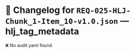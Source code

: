 # 📝 Changelog for `REQ-025-HLJ-Chunk_1-Item_10-v1.0.json` — **hlj_tag_metadata**

❌ No audit.yaml found.
